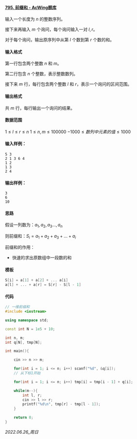 #### [795. 前缀和 - AcWing题库](https://www.acwing.com/problem/content/797/)

输入一个长度为 $n$ 的整数序列。

接下来再输入 $m$ 个询问，每个询问输入一对 $l,r$。

对于每个询问，输出原序列中从第 $l$ 个数到第 $r$ 个数的和。

#### 输入格式

第一行包含两个整数 $n$ 和 $m$。

第二行包含 $n$ 个整数，表示整数数列。

接下来 $m$ 行，每行包含两个整数 $l$ 和 $r$，表示一个询问的区间范围。

#### 输出格式

共 $m$ 行，每行输出一个询问的结果。

#### 数据范围

$1≤l≤r≤n$
$1≤n,m≤100000$
$−1000≤数列中元素的值≤1000$

#### 输入样例：

```
5 3
2 1 3 6 4
1 2
1 3
2 4
```

#### 输出样例：

```
3
6
10
```

#### 思路

假设一列数为：$a_1,a_2,a_3\dots,a_n$

则前缀和：$S_i = a_1 + a_2 + a_3 + \dots + a_i$

前缀和的作用：

- 快速的求出原数组中一段数的和

#### 模板

```cpp
S[i] = a[1] + a[2] + ... a[i]
a[l] + ... + a[r] = S[r] - S[l - 1]
```

#### 代码

```cpp
// 一维前缀和
#include <iostream>

using namespace std;

const int N = 1e5 + 10;

int n, m;
int q[N], tmp[N];

int main(){

    cin >> n >> m;

    for(int i = 1; i <= n; i++) scanf("%d", &q[i]);
    // 从下标1开始

    for(int i = 1; i <= n; i++) tmp[i] = tmp[i - 1] + q[i];

    while(m--){
        int l, r;
        cin >> l >> r;
        printf("%d\n", tmp[r] - tmp[l - 1]);
    }

    return 0;
}
```


*2022.06.26_周日*